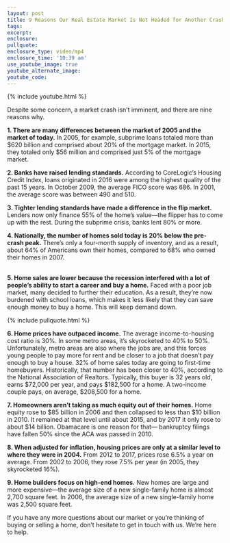 ```yaml
---
layout: post
title: 9 Reasons Our Real Estate Market Is Not Headed for Another Crash
tags:
excerpt:
enclosure:
pullquote:
enclosure_type: video/mp4
enclosure_time: '10:39 am'
use_youtube_image: true
youtube_alternate_image:
youtube_code:
---
```


{% include youtube.html %}

Despite some concern, a market crash isn’t imminent, and there are nine reasons why.

**1. There are many differences between the market of 2005 and the market of today.** In 2005, for example, subprime loans totaled more than $620 billion and comprised about 20% of the mortgage market. In 2015, they totaled only $56 million and comprised just 5% of the mortgage market.

**2. Banks have raised lending standards.** According to CoreLogic’s Housing Credit Index, loans originated in 2016 were among the highest quality of the past 15 years. In October 2009, the average FICO score was 686. In 2001, the average score was between 490 and 510.

**3. Tighter lending standards have made a difference in the flip market.** Lenders now only finance 55% of the home’s value—the flipper has to come up with the rest. During the subprime crisis, banks lent 80% or more.

**4. Nationally, the number of homes sold today is 20% below the pre-crash peak.** There’s only a four-month supply of inventory, and as a result, about 64% of Americans own their homes, compared to 68% who owned their homes in 2007.

<br>**5. Home sales are lower because the recession interfered with a lot of people’s ability to start a career and buy a home.** Faced with a poor job market, many decided to further their education. As a result, they’re now burdened with school loans, which makes it less likely that they can save enough money to buy a home. This will keep demand down.

{% include pullquote.html %}

**6. Home prices have outpaced income.** The average income-to-housing cost ratio is 30%. In some metro areas, it’s skyrocketed to 40% to 50%. Unfortunately, metro areas are also where the jobs are, and this forces young people to pay more for rent and be closer to a job that doesn’t pay enough to buy a house. 32% of home sales today are going to first-time homebuyers. Historically, that number has been closer to 40%, according to the National Association of Realtors. Typically, this buyer is 32 years old, earns $72,000 per year, and pays $182,500 for a home. A two-income couple pays, on average, $208,500 for a home.

**7. Homeowners aren’t taking as much equity out of their homes.** Home equity rose to $85 billion in 2006 and then collapsed to less than $10 billion in 2010. It remained at that level until about 2015, and by 2017 it only rose to about $14 billion. Obamacare is one reason for that— bankruptcy filings have fallen 50% since the ACA was passed in 2010.

**8. When adjusted for inflation, housing prices are only at a similar level to where they were in 2004.** From 2012 to 2017, prices rose 6.5% a year on average. From 2002 to 2006, they rose 7.5% per year (in 2005, they skyrocketed 16%).

**9. Home builders focus on high-end homes.** New homes are large and more expensive—the average size of a new single-family home is almost 2,700 square feet. In 2006, the average size of a new single-family home was 2,500 square feet.

If you have any more questions about our market or you’re thinking of buying or selling a home, don’t hesitate to get in touch with us. We’re here to help.